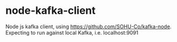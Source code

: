 # node-kafka-client
Node js kafka client, using https://github.com/SOHU-Co/kafka-node.
Expecting to run against local Kafka, i.e. localhost:9091
